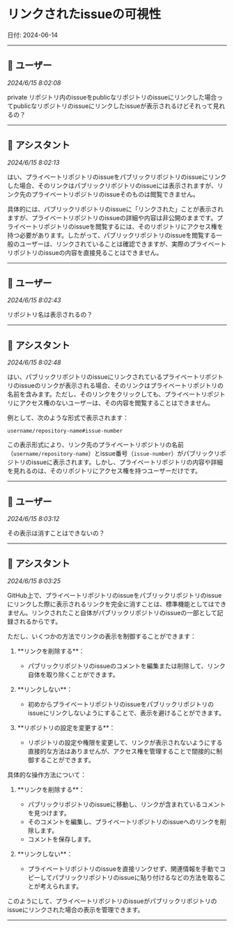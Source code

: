 # リンクされたissueの可視性

日付: 2024-06-14

---

## 👤 ユーザー
*2024/6/15 8:02:08*

private リポジトリ内のissueをpublicなリポジトリのissueにリンクした場合ってpublicなリポジトリのissueにリンクしたissueが表示されるけどそれって見れるの？

---

## 🤖 アシスタント
*2024/6/15 8:02:13*

はい、プライベートリポジトリのissueをパブリックリポジトリのissueにリンクした場合、そのリンクはパブリックリポジトリのissueには表示されますが、リンク先のプライベートリポジトリのissueそのものは閲覧できません。

具体的には、パブリックリポジトリのissueに「リンクされた」ことが表示されますが、プライベートリポジトリのissueの詳細や内容は非公開のままです。プライベートリポジトリのissueを閲覧するには、そのリポジトリにアクセス権を持つ必要があります。したがって、パブリックリポジトリのissueを閲覧する一般のユーザーは、リンクされていることは確認できますが、実際のプライベートリポジトリのissueの内容を直接見ることはできません。

---

## 👤 ユーザー
*2024/6/15 8:02:43*

リポジトリ名は表示されるの？

---

## 🤖 アシスタント
*2024/6/15 8:02:48*

はい、パブリックリポジトリのissueにリンクされているプライベートリポジトリのissueのリンクが表示される場合、そのリンクはプライベートリポジトリの名前を含みます。ただし、そのリンクをクリックしても、プライベートリポジトリにアクセス権のないユーザーは、その内容を閲覧することはできません。

例として、次のような形式で表示されます：

```
username/repository-name#issue-number
```

この表示形式により、リンク先のプライベートリポジトリの名前（`username/repository-name`）とissue番号（`issue-number`）がパブリックリポジトリのissueに表示されます。しかし、プライベートリポジトリの内容や詳細を見れるのは、そのリポジトリにアクセス権を持つユーザーだけです。

---

## 👤 ユーザー
*2024/6/15 8:03:12*

その表示は消すことはできないの？

---

## 🤖 アシスタント
*2024/6/15 8:03:25*

GitHub上で、プライベートリポジトリのissueをパブリックリポジトリのissueにリンクした際に表示されるリンクを完全に消すことは、標準機能としてはできません。リンクされたこと自体がパブリックリポジトリのissueの一部として記録されるからです。

ただし、いくつかの方法でリンクの表示を制御することができます：

1. \*\*リンクを削除する\*\*：
   - パブリックリポジトリのissueのコメントを編集または削除して、リンク自体を取り除くことができます。

2. \*\*リンクしない\*\*：
   - 初めからプライベートリポジトリのissueをパブリックリポジトリのissueにリンクしないようにすることで、表示を避けることができます。

3. \*\*リポジトリの設定を変更する\*\*：
   - リポジトリの設定や権限を変更して、リンクが表示されないようにする直接的な方法はありませんが、アクセス権を管理することで間接的に制御することができます。

具体的な操作方法について：

1. \*\*リンクを削除する\*\*：
   - パブリックリポジトリのissueに移動し、リンクが含まれているコメントを見つけます。
   - そのコメントを編集し、プライベートリポジトリのissueへのリンクを削除します。
   - コメントを保存します。

2. \*\*リンクしない\*\*：
   - プライベートリポジトリのissueを直接リンクせず、関連情報を手動でコピーしてパブリックリポジトリのissueに貼り付けるなどの方法を取ることが考えられます。

このようにして、プライベートリポジトリのissueがパブリックリポジトリのissueにリンクされた場合の表示を管理できます。

---
